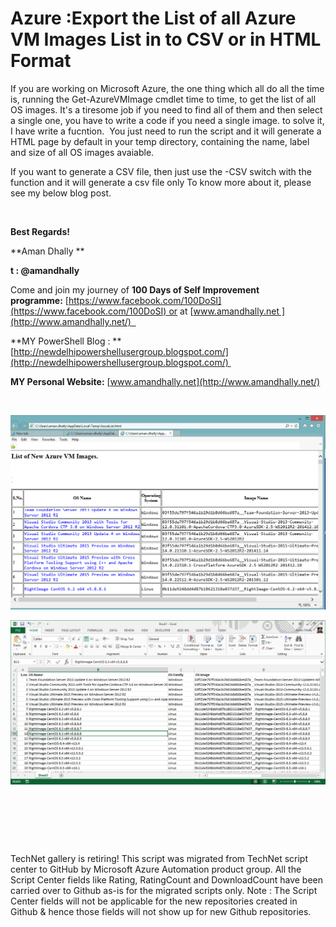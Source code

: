 ﻿Azure :Export the List of all Azure VM Images List in to CSV or in HTML Format
==============================================================================

            

If you are working on Microsoft Azure, the one thing which all do all the time is, running the Get-AzureVMImage cmdlet time to time, to get the list of all OS images. It's a tiresome job if you need to find all of them and then
 select a single one, you have to write a code if you need a single image. to solve it, I have write a fucntion.  You just need to run the script and it will generate a HTML page by default in your temp directory, containing the name, label and size of
 all OS images avaiable.


If you want to generate a CSV file, then just use the -CSV switch with the function and it will generate a csv file only To know more about it, please see my below blog post.


 


**Best Regards!**


**Aman Dhally **


**t : @amandhally**


Come and join my journey of **100 Days of Self Improvement programme:** [https://www.facebook.com/100DoSI](https://www.facebook.com/100DoSI) or at [www.amandhally.net ](http://www.amandhally.net/)  


**MY PowerShell Blog : **[http://newdelhipowershellusergroup.blogspot.com/](http://newdelhipowershellusergroup.blogspot.com/) 


**MY Personal Website:** [www.amandhally.net](http://www.amandhally.net/)


 


![Image](https://github.com/azureautomation/azure-export-the-list-of-all-azure-vm-images-list-in-to-csv-or-in-html-format/raw/master/1.png)


![Image](https://github.com/azureautomation/azure-export-the-list-of-all-azure-vm-images-list-in-to-csv-or-in-html-format/raw/master/2.png)


 


 

 

        
    
TechNet gallery is retiring! This script was migrated from TechNet script center to GitHub by Microsoft Azure Automation product group. All the Script Center fields like Rating, RatingCount and DownloadCount have been carried over to Github as-is for the migrated scripts only. Note : The Script Center fields will not be applicable for the new repositories created in Github & hence those fields will not show up for new Github repositories.
